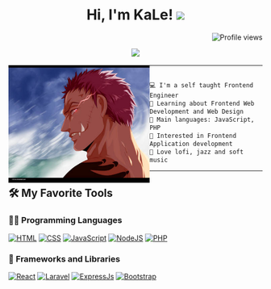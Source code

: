 <h1 align="center">
Hi, I'm KaLe!
  <img src="https://media.giphy.com/media/hvRJCLFzcasrR4ia7z/giphy.gif" width="30"></h1>
  <img src="https://gpvc.arturio.dev/mochamadhaikal" alt="Profile views" align='right'/> <a href="https://github.com/mochamadhaikal/mochamadhaikal/"> </a> 
<br/>

<!-- Typing SVG by DenverCoder1 - https://github.com/DenverCoder1/readme-typing-svg -->
<p align="center">
  <a href="https://github.com/DenverCoder1/readme-typing-svg"><img src="https://readme-typing-svg.herokuapp.com?lines=Freelancer;FrontEnd+Engineer;SRRP's+girlfriend;Always%20learning%20new%20things&center=true&width=380&height=45"></a>
</p>

<img align="left" src="https://github.com/mochamadhaikal/mochamadhaikal/blob/main/image.jpg" alt="Unfortunately I didn't find the author of the pic, feel to open a pull request if found" width="280" />
<hr>

```

💻 I'm a self taught Frontend Engineer 
🌱 Learning about Frontend Web Development and Web Design
🌟 Main languages: JavaScript, PHP
🚩 Interested in Frontend Application development
🎵 Love lofi, jazz and soft music

```
<hr>


## 🛠️ My Favorite Tools

### 👨‍💻 Programming Languages

<p>
    <a href="https://www.w3schools.com/html/"><img alt="HTML" src="https://img.shields.io/badge/HTML%20-%23E34F26.svg?logo=html5&logoColor=white"></a>
    <a href="https://www.w3schools.com/css/"><img alt="CSS" src="https://img.shields.io/badge/CSS%20-%231572B6.svg?logo=css3&logoColor=white"></a>
    <a href="https://developer.mozilla.org/en-US/docs/Web/JavaScript"><img alt="JavaScript" src="https://img.shields.io/badge/JavaScript%20-%23F7DF1E.svg?logo=javascript&logoColor=black"></a>
    <a href="https://nodejs.org"><img alt="NodeJS" src="https://img.shields.io/badge/Node.js%20-%2343853D.svg?logo=node.js&logoColor=white"></a>
    <a href="https://www.php.net"><img alt="PHP" src="https://img.shields.io/badge/PHP-%23777BB4.svg?logo=php&logoColor=white"></a>

### 🧰 Frameworks and Libraries

<p>
    <a href="https://reactjs.org/" target="_blank"><img src="https://img.shields.io/badge/React-20232A?style=for-the-badge&logo=react&logoColor=61DAFB" alt="React"></a>
    <a href="https://laravel.com/" target="_blank"><img src="https://img.shields.io/badge/Laravel-FF2D20?style=for-the-badge&logo=laravel&logoColor=white" alt="Laravel"/></a>
    <a href="https://expressjs.com/" target="_blank"> <img src="https://img.shields.io/badge/Express.js-000000?style=for-the-badge&logo=express&logoColor=white" alt="ExpressJs"/></a> 
    <a href="https://getbootstrap.com/" target="_blank"><img src="https://img.shields.io/badge/Bootstrap-563D7C?style=for-the-badge&logo=bootstrap&logoColor=white" alt="Bootstrap"></a> 
</p>
